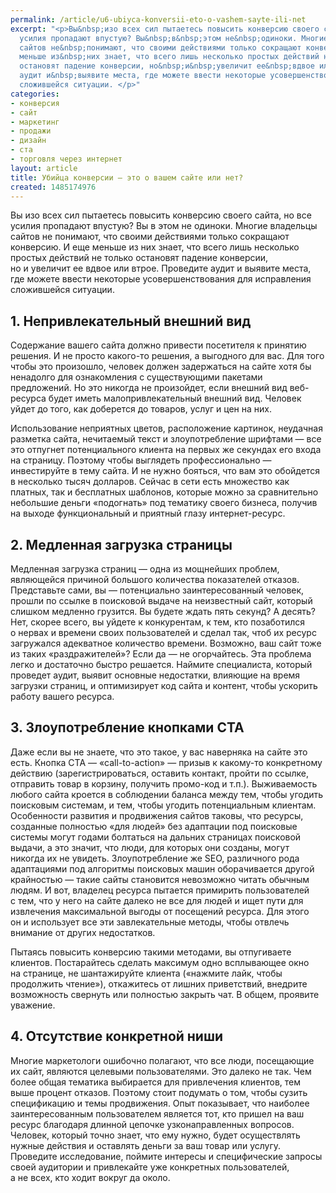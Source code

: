 ```yaml
---
permalink: /article/u6-ubiyca-konversii-eto-o-vashem-sayte-ili-net
excerpt: "<p>Вы&nbsp;изо всех сил пытаетесь повысить конверсию своего сайта, но&nbsp;все
  усилия пропадают впустую? Вы&nbsp;в&nbsp;этом не&nbsp;одиноки. Многие владельцы
  сайтов не&nbsp;понимают, что своими действиями только сокращают конверсию. И&nbsp;еще
  меньше из&nbsp;них знает, что всего лишь несколько простых действий не&nbsp;только
  остановят падение конверсии, но&nbsp;и&nbsp;увеличит ее&nbsp;вдвое или втрое. Проведите
  аудит и&nbsp;выявите места, где можете ввести некоторые усовершенствования для исправления
  сложившейся ситуации. </p>"
categories:
- конверсия
- сайт
- маркетинг
- продажи
- дизайн
- ста
- торговля через интернет
layout: article
title: Убийца конверсии – это о вашем сайте или нет?
created: 1485174976
---
```

Вы изо всех сил пытаетесь повысить конверсию своего сайта, но все усилия пропадают впустую? Вы в этом не одиноки. Многие владельцы сайтов не понимают, что своими действиями только сокращают конверсию. И еще меньше из них знает, что всего лишь несколько простых действий не только остановят падение конверсии, но и увеличит ее вдвое или втрое. Проведите аудит и выявите места, где можете ввести некоторые усовершенствования для исправления сложившейся ситуации.

## 1. Непривлекательный внешний вид ##

Содержание вашего сайта должно привести посетителя к принятию решения. И не просто какого-то решения, а выгодного для вас. Для того чтобы это произошло, человек должен задержаться на сайте хотя бы ненадолго для ознакомления с существующими пакетами предложений. Но это никогда не произойдет, если внешний вид веб-ресурса будет иметь малопривлекательный внешний вид. Человек уйдет до того, как доберется до товаров, услуг и цен на них.

Использование неприятных цветов, расположение картинок, неудачная разметка сайта, нечитаемый текст и злоупотребление шрифтами — все это отпугнет потенциального клиента на первых же секундах его входа на страницу. Поэтому чтобы выглядеть профессионально — инвестируйте в тему сайта. И не нужно бояться, что вам это обойдется в несколько тысяч долларов. Сейчас в сети есть множество как платных, так и бесплатных шаблонов, которые можно за сравнительно небольшие деньги «подогнать» под тематику своего бизнеса, получив на выходе функциональный и приятный глазу интернет-ресурс.

## 2. Медленная загрузка страницы ##

Медленная загрузка страниц — одна из мощнейших проблем, являющейся причиной большого количества показателей отказов. Представьте сами, вы — потенциально заинтересованный человек, прошли по ссылке в поисковой выдаче на неизвестный сайт, который слишком медленно грузится. Вы будете ждать пять секунд? А десять? Нет, скорее всего, вы уйдете к конкурентам, к тем, кто позаботился о нервах и времени своих пользователей и сделал так, чтоб их ресурс загружался адекватное количество времени. Возможно, ваш сайт тоже из таких «раздражителей»? Если да — не огорчайтесь. Эта проблема легко и достаточно быстро решается. Наймите специалиста, который проведет аудит, выявит основные недостатки, влияющие на время загрузки страниц, и оптимизирует код сайта и контент, чтобы ускорить работу вашего ресурса.

## 3. Злоупотребление кнопками СТА ##

Даже если вы не знаете, что это такое, у вас наверняка на сайте это есть. Кнопка СТА — «call-to-action» — призыв к какому-то конкретному действию (зарегистрироваться, оставить контакт, пройти по ссылке, отправить товар в корзину, получить промо-код и т.п.). Выживаемость любого сайта кроется в соблюдении баланса между тем, чтобы угодить поисковым системам, и тем, чтобы угодить потенциальным клиентам. Особенности развития и продвижения сайтов таковы, что ресурсы, созданные полностью «для людей» без адаптации под поисковые системы могут годами болтаться на дальних страницах поисковой выдачи, а это значит, что люди, для которых они созданы, могут никогда их не увидеть. Злоупотребление же SEO, различного рода адаптациями под алгоритмы поисковых машин оборачивается другой крайностью — такие сайты становится невозможно читать обычным людям. И вот, владелец ресурса пытается примирить пользователей с тем, что у него на сайте далеко не все для людей и ищет пути для извлечения максимальной выгоды от посещений ресурса. Для этого он и использует все эти завлекательные методы, чтобы отвлечь внимание от других недостатков.

Пытаясь повысить конверсию такими методами, вы отпугиваете клиентов. Постарайтесь сделать максимум одно всплывающее окно на странице, не шантажируйте клиента («нажмите лайк, чтобы продолжить чтение»), откажитесь от лишних приветствий, внедрите возможность свернуть или полностью закрыть чат. В общем, проявите уважение.

## 4. Отсутствие конкретной ниши ##

Многие маркетологи ошибочно полагают, что все люди, посещающие их сайт, являются целевыми пользователями. Это далеко не так. Чем более общая тематика выбирается для привлечения клиентов, тем выше процент отказов. Поэтому стоит подумать о том, чтобы сузить спецификацию и темы продвижения. Опыт показывает, что наиболее заинтересованным пользователем является тот, кто пришел на ваш ресурс благодаря длинной цепочке узконаправленных вопросов. Человек, который точно знает, что ему нужно, будет осуществлять нужные действия и оставлять деньги за ваш товар или услугу. Проведите исследование, поймите интересы и специфические запросы своей аудитории и привлекайте уже конкретных пользователей, а не всех, кто ходит вокруг да около.

